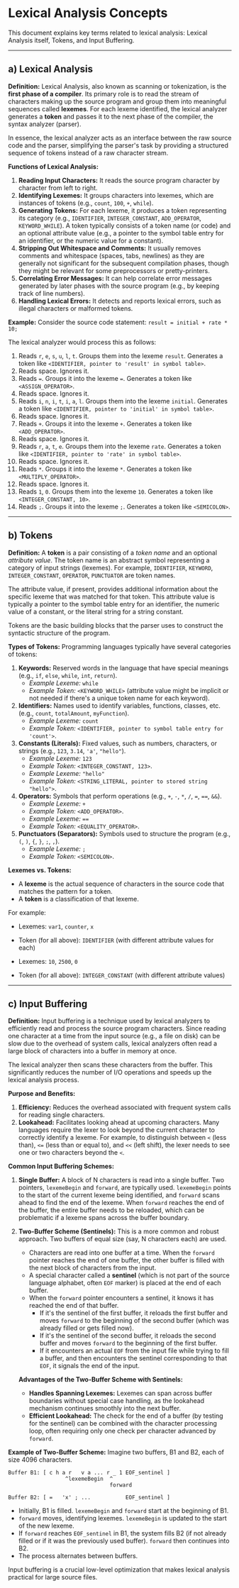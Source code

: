 # Lexical Analysis Concepts

This document explains key terms related to lexical analysis: Lexical Analysis itself, Tokens, and Input Buffering.

---

## a) Lexical Analysis

**Definition:**
Lexical Analysis, also known as scanning or tokenization, is the **first phase of a compiler**. Its primary role is to read the stream of characters making up the source program and group them into meaningful sequences called **lexemes**. For each lexeme identified, the lexical analyzer generates a **token** and passes it to the next phase of the compiler, the syntax analyzer (parser).

In essence, the lexical analyzer acts as an interface between the raw source code and the parser, simplifying the parser's task by providing a structured sequence of tokens instead of a raw character stream.

**Functions of Lexical Analysis:**

1.  **Reading Input Characters:** It reads the source program character by character from left to right.
2.  **Identifying Lexemes:** It groups characters into lexemes, which are instances of tokens (e.g., `count`, `100`, `+`, `while`).
3.  **Generating Tokens:** For each lexeme, it produces a token representing its category (e.g., `IDENTIFIER`, `INTEGER_CONSTANT`, `ADD_OPERATOR`, `KEYWORD_WHILE`). A token typically consists of a token name (or code) and an optional attribute value (e.g., a pointer to the symbol table entry for an identifier, or the numeric value for a constant).
4.  **Stripping Out Whitespace and Comments:** It usually removes comments and whitespace (spaces, tabs, newlines) as they are generally not significant for the subsequent compilation phases, though they might be relevant for some preprocessors or pretty-printers.
5.  **Correlating Error Messages:** It can help correlate error messages generated by later phases with the source program (e.g., by keeping track of line numbers).
6.  **Handling Lexical Errors:** It detects and reports lexical errors, such as illegal characters or malformed tokens.

**Example:**
Consider the source code statement: `result = initial + rate * 10;`

The lexical analyzer would process this as follows:

1.  Reads `r`, `e`, `s`, `u`, `l`, `t`. Groups them into the lexeme `result`. Generates a token like `<IDENTIFIER, pointer to 'result' in symbol table>`.
2.  Reads space. Ignores it.
3.  Reads `=`. Groups it into the lexeme `=`. Generates a token like `<ASSIGN_OPERATOR>`.
4.  Reads space. Ignores it.
5.  Reads `i`, `n`, `i`, `t`, `i`, `a`, `l`. Groups them into the lexeme `initial`. Generates a token like `<IDENTIFIER, pointer to 'initial' in symbol table>`.
6.  Reads space. Ignores it.
7.  Reads `+`. Groups it into the lexeme `+`. Generates a token like `<ADD_OPERATOR>`.
8.  Reads space. Ignores it.
9.  Reads `r`, `a`, `t`, `e`. Groups them into the lexeme `rate`. Generates a token like `<IDENTIFIER, pointer to 'rate' in symbol table>`.
10. Reads space. Ignores it.
11. Reads `*`. Groups it into the lexeme `*`. Generates a token like `<MULTIPLY_OPERATOR>`.
12. Reads space. Ignores it.
13. Reads `1`, `0`. Groups them into the lexeme `10`. Generates a token like `<INTEGER_CONSTANT, 10>`.
14. Reads `;`. Groups it into the lexeme `;`. Generates a token like `<SEMICOLON>`.

---

## b) Tokens

**Definition:**
A **token** is a pair consisting of a *token name* and an optional *attribute value*. The token name is an abstract symbol representing a category of input strings (lexemes). For example, `IDENTIFIER`, `KEYWORD`, `INTEGER_CONSTANT`, `OPERATOR`, `PUNCTUATOR` are token names.

The attribute value, if present, provides additional information about the specific lexeme that was matched for that token. This attribute value is typically a pointer to the symbol table entry for an identifier, the numeric value of a constant, or the literal string for a string constant.

Tokens are the basic building blocks that the parser uses to construct the syntactic structure of the program.

**Types of Tokens:**
Programming languages typically have several categories of tokens:

1.  **Keywords:** Reserved words in the language that have special meanings (e.g., `if`, `else`, `while`, `int`, `return`).
    *   *Example Lexeme:* `while`
    *   *Example Token:* `<KEYWORD_WHILE>` (attribute value might be implicit or not needed if there's a unique token name for each keyword).
2.  **Identifiers:** Names used to identify variables, functions, classes, etc. (e.g., `count`, `totalAmount`, `myFunction`).
    *   *Example Lexeme:* `count`
    *   *Example Token:* `<IDENTIFIER, pointer to symbol table entry for 'count'>`.
3.  **Constants (Literals):** Fixed values, such as numbers, characters, or strings (e.g., `123`, `3.14`, `'a'`, `"hello"`).
    *   *Example Lexeme:* `123`
    *   *Example Token:* `<INTEGER_CONSTANT, 123>`.
    *   *Example Lexeme:* `"hello"`
    *   *Example Token:* `<STRING_LITERAL, pointer to stored string "hello">`.
4.  **Operators:** Symbols that perform operations (e.g., `+`, `-`, `*`, `/`, `=`, `==`, `&&`).
    *   *Example Lexeme:* `+`
    *   *Example Token:* `<ADD_OPERATOR>`.
    *   *Example Lexeme:* `==`
    *   *Example Token:* `<EQUALITY_OPERATOR>`.
5.  **Punctuators (Separators):** Symbols used to structure the program (e.g., `(`, `)`, `{`, `}`, `;`, `,`).
    *   *Example Lexeme:* `;`
    *   *Example Token:* `<SEMICOLON>`.

**Lexemes vs. Tokens:**
*   A **lexeme** is the actual sequence of characters in the source code that matches the pattern for a token.
*   A **token** is a classification of that lexeme.

For example:
*   Lexemes: `var1`, `counter`, `x`
*   Token (for all above): `IDENTIFIER` (with different attribute values for each)

*   Lexemes: `10`, `2500`, `0`
*   Token (for all above): `INTEGER_CONSTANT` (with different attribute values)

---

## c) Input Buffering

**Definition:**
Input buffering is a technique used by lexical analyzers to efficiently read and process the source program characters. Since reading one character at a time from the input source (e.g., a file on disk) can be slow due to the overhead of system calls, lexical analyzers often read a large block of characters into a buffer in memory at once.

The lexical analyzer then scans these characters from the buffer. This significantly reduces the number of I/O operations and speeds up the lexical analysis process.

**Purpose and Benefits:**

1.  **Efficiency:** Reduces the overhead associated with frequent system calls for reading single characters.
2.  **Lookahead:** Facilitates looking ahead at upcoming characters. Many languages require the lexer to look beyond the current character to correctly identify a lexeme. For example, to distinguish between `<` (less than), `<=` (less than or equal to), and `<<` (left shift), the lexer needs to see one or two characters beyond the `<`.

**Common Input Buffering Schemes:**

1.  **Single Buffer:** A block of N characters is read into a single buffer. Two pointers, `lexemeBegin` and `forward`, are typically used. `lexemeBegin` points to the start of the current lexeme being identified, and `forward` scans ahead to find the end of the lexeme. When `forward` reaches the end of the buffer, the entire buffer needs to be reloaded, which can be problematic if a lexeme spans across the buffer boundary.

2.  **Two-Buffer Scheme (Sentinels):** This is a more common and robust approach. Two buffers of equal size (say, N characters each) are used. 
    *   Characters are read into one buffer at a time. When the `forward` pointer reaches the end of one buffer, the other buffer is filled with the next block of characters from the input.
    *   A special character called a **sentinel** (which is not part of the source language alphabet, often `EOF` marker) is placed at the end of each buffer. 
    *   When the `forward` pointer encounters a sentinel, it knows it has reached the end of that buffer. 
        *   If it's the sentinel of the first buffer, it reloads the first buffer and moves `forward` to the beginning of the second buffer (which was already filled or gets filled now).
        *   If it's the sentinel of the second buffer, it reloads the second buffer and moves `forward` to the beginning of the first buffer.
        *   If it encounters an actual `EOF` from the input file while trying to fill a buffer, and then encounters the sentinel corresponding to that `EOF`, it signals the end of the input.

    **Advantages of the Two-Buffer Scheme with Sentinels:**
    *   **Handles Spanning Lexemes:** Lexemes can span across buffer boundaries without special case handling, as the lookahead mechanism continues smoothly into the next buffer.
    *   **Efficient Lookahead:** The check for the end of a buffer (by testing for the sentinel) can be combined with the character processing loop, often requiring only one check per character advanced by `forward`.

**Example of Two-Buffer Scheme:**
Imagine two buffers, B1 and B2, each of size 4096 characters.

```
Buffer B1: [ c h a r   v a ... r _ 1 EOF_sentinel ]
                  ^lexemeBegin  ^
                                forward

Buffer B2: [ =   'x' ; ...           EOF_sentinel ]
```

*   Initially, B1 is filled. `lexemeBegin` and `forward` start at the beginning of B1.
*   `forward` moves, identifying lexemes. `lexemeBegin` is updated to the start of the new lexeme.
*   If `forward` reaches `EOF_sentinel` in B1, the system fills B2 (if not already filled or if it was the previously used buffer). `forward` then continues into B2.
*   The process alternates between buffers.

Input buffering is a crucial low-level optimization that makes lexical analysis practical for large source files. 